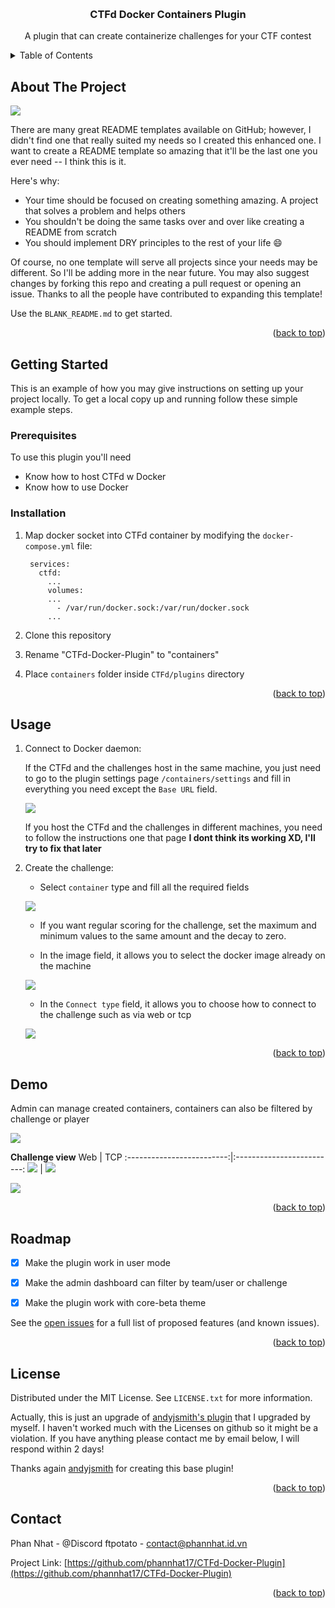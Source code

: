 <!-- Improved compatibility of back to top link: See: https://github.com/othneildrew/Best-README-Template/pull/73 -->
<a name="readme-top"></a>
<!--
*** Thanks for checking out the Best-README-Template. If you have a suggestion
*** that would make this better, please fork the repo and create a pull request
*** or simply open an issue with the tag "enhancement".
*** Don't forget to give the project a star!
*** Thanks again! Now go create something AMAZING! :D
-->



<!-- PROJECT SHIELDS -->
<!--
*** I'm using markdown "reference style" links for readability.
*** Reference links are enclosed in brackets [ ] instead of parentheses ( ).
*** See the bottom of this document for the declaration of the reference variables
*** for contributors-url, forks-url, etc. This is an optional, concise syntax you may use.
*** https://www.markdownguide.org/basic-syntax/#reference-style-links
-->

<!-- PROJECT LOGO -->
<br />
<div align="center">

  <h3 align="center">CTFd Docker Containers Plugin</h3>
  <p align="center">
    A plugin that can create containerize challenges for your CTF contest 
    <br />
  </p>
</div>



<!-- TABLE OF CONTENTS -->
<details>
  <summary>Table of Contents</summary>
  <ol>
    <li>
      <a href="#about-the-project">About The Project</a>
    </li>
    <li>
      <a href="#getting-started">Getting Started</a>
      <ul>
        <li><a href="#prerequisites">Prerequisites</a></li>
        <li><a href="#installation">Installation</a></li>
      </ul>
    </li>
    <li><a href="#usage">Usage</a></li>
    <li><a href="#demo">Demo</a></li>
    <li><a href="#roadmap">Roadmap</a></li>
    <li><a href="#license">License</a></li>
    <li><a href="#contact">Contact</a></li>
  </ol>
</details>



<!-- ABOUT THE PROJECT -->
## About The Project

![](./image-readme/main.png)

There are many great README templates available on GitHub; however, I didn't find one that really suited my needs so I created this enhanced one. I want to create a README template so amazing that it'll be the last one you ever need -- I think this is it.

Here's why:
* Your time should be focused on creating something amazing. A project that solves a problem and helps others
* You shouldn't be doing the same tasks over and over like creating a README from scratch
* You should implement DRY principles to the rest of your life :smile:

Of course, no one template will serve all projects since your needs may be different. So I'll be adding more in the near future. You may also suggest changes by forking this repo and creating a pull request or opening an issue. Thanks to all the people have contributed to expanding this template!

Use the `BLANK_README.md` to get started.

<p align="right">(<a href="#readme-top">back to top</a>)</p>

<!-- GETTING STARTED -->
## Getting Started

This is an example of how you may give instructions on setting up your project locally.
To get a local copy up and running follow these simple example steps.

### Prerequisites

To use this plugin you'll need  

- Know how to host CTFd w Docker
- Know how to use Docker

### Installation


1. Map docker socket into CTFd container by modifying the `docker-compose.yml` file:
   ```docker
    services:
      ctfd:
        ...
        volumes:
        ...
          - /var/run/docker.sock:/var/run/docker.sock
        ...
   ```
2. Clone this repository

3. Rename "CTFd-Docker-Plugin" to "containers"

4. Place `containers` folder inside `CTFd/plugins` directory

<p align="right">(<a href="#readme-top">back to top</a>)</p>


<!-- USAGE EXAMPLES -->
## Usage

1. Connect to Docker daemon:

    If the CTFd and the challenges host in the same machine, you just need to go to the plugin settings page `/containers/settings` and fill in everything you need except the `Base URL` field.  

    ![](./image-readme/1.png)

    If you host the CTFd and the challenges in different machines, you need to follow the instructions one that page **I dont think its working XD, I'll try to fix that later**

2. Create the challenge:
    - Select `container` type and fill all the required fields

    ![](./image-readme/2.png)

    - If you want regular scoring for the challenge, set the maximum and minimum values to the same amount and the decay to zero.

    - In the image field, it allows you to select the docker image already on the machine

    ![](./image-readme/3.png)

    - In the `Connect type` field, it allows you to choose how to connect to the challenge such as via web or tcp

    ![](./image-readme/4.png)

<p align="right">(<a href="#readme-top">back to top</a>)</p>

## Demo

Admin can manage created containers, containers can also be filtered by challenge or player

![](./image-readme/manage.png)

**Challenge view**
Web             |  TCP
:-------------------------:|:-------------------------:
![](./image-readme/http.png) |  ![](./image-readme/tcp.png)

![](./image-readme/demo.gif)


<p align="right">(<a href="#readme-top">back to top</a>)</p>

<!-- ROADMAP -->
## Roadmap

- [x] Make the plugin work in user mode
- [x] Make the admin dashboard can filter by team/user or challenge
- [x] Make the plugin work with core-beta theme


See the [open issues](https://github.com/othneildrew/Best-README-Template/issues) for a full list of proposed features (and known issues).

<p align="right">(<a href="#readme-top">back to top</a>)</p>


<!-- LICENSE -->
## License

Distributed under the MIT License. See `LICENSE.txt` for more information.

Actually, this is just an upgrade of [andyjsmith's plugin](https://github.com/andyjsmith/CTFd-Docker-Plugin) that I upgraded by myself. I haven't worked much with the Licenses on github so it might be a violation. If you have anything please contact me by email below, I will respond within 2 days!

Thanks again [andyjsmith](https://github.com/andyjsmith) for creating this base plugin!

<p align="right">(<a href="#readme-top">back to top</a>)</p>


<!-- CONTACT -->
## Contact

Phan Nhat - @Discord ftpotato - contact@phannhat.id.vn

Project Link: [https://github.com/phannhat17/CTFd-Docker-Plugin](https://github.com/phannhat17/CTFd-Docker-Plugin)

<p align="right">(<a href="#readme-top">back to top</a>)</p>
